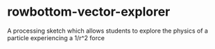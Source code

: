 # rowbottom-vector-explorer
A processing sketch which allows students to explore the physics of a particle experiencing a 1/r^2 force
